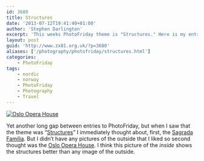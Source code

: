 ```yaml
---
id: 3680
title: Structures
date: '2013-07-12T19:41:40+01:00'
author: 'Stephen Darlington'
excerpt: 'This weeks PhotoFriday theme is "Structures." Here is my entry.'
layout: post
guid: 'http://www.zx81.org.uk/?p=3680'
aliases: ['/photography/photofriday/structures.html']
categories:
    - PhotoFriday
tags:
    - nordic
    - norway
    - PhotoFriday
    - Photography
    - Travel
---
```


[![Oslo Opera House](https://i0.wp.com/farm9.staticflickr.com/8017/7574198084_dc3d6781d6.jpg?resize=333%2C500)](http://www.flickr.com/photos/stephendarlington/7574198084/ "Oslo Opera House by stephendarlington, on Flickr")

Yet another long gap between entries to PhotoFriday, but when I saw that the theme was “[Structures](http://www.photofriday.com/challenge.php?id=1306)” I immediately thought about, first, the [Sagrada Família](http://www.zx81.org.uk/travel/barcelona.html "Barcelona"). But I didn’t have any pictures of the outside that I liked so second thought was the [Oslo Opera House](http://www.zx81.org.uk/travel/oslo.html "Oslo"). I think this picture of the *inside* shows the structures better than any image of the outside.